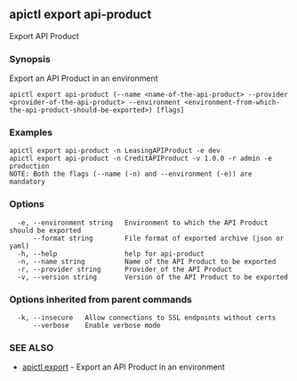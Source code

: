 ## apictl export api-product

Export API Product

### Synopsis

Export an API Product in an environment

```
apictl export api-product (--name <name-of-the-api-product> --provider <provider-of-the-api-product> --environment <environment-from-which-the-api-product-should-be-exported>) [flags]
```

### Examples

```
apictl export api-product -n LeasingAPIProduct -e dev
apictl export api-product -n CreditAPIProduct -v 1.0.0 -r admin -e production
NOTE: Both the flags (--name (-n) and --environment (-e)) are mandatory
```

### Options

```
  -e, --environment string   Environment to which the API Product should be exported
      --format string        File format of exported archive (json or yaml)
  -h, --help                 help for api-product
  -n, --name string          Name of the API Product to be exported
  -r, --provider string      Provider of the API Product
  -v, --version string       Version of the API Product to be exported
```

### Options inherited from parent commands

```
  -k, --insecure   Allow connections to SSL endpoints without certs
      --verbose    Enable verbose mode
```

### SEE ALSO

* [apictl export](apictl_export.md)	 - Export an API Product in an environment

